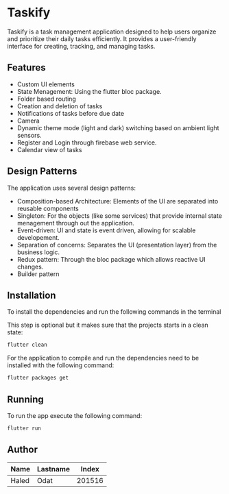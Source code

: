 # Taskify

Taskify is a task management application designed to help users organize and prioritize
their daily tasks efficiently. It provides a user-friendly interface for creating,
tracking, and managing tasks.

## Features

- Custom UI elements
- State Menagement: Using the flutter bloc package.
- Folder based routing
- Creation and deletion of tasks
- Notifications of tasks before due date
- Camera
- Dynamic theme mode (light and dark) switching based on ambient light sensors.
- Register and Login through firebase web service.
- Calendar view of tasks

## Design Patterns

The application uses several design patterns:

- Composition-based Architecture: Elements of the UI are separated into reusable components
- Singleton: For the objects (like some services) that provide internal state menagement through out the application.
- Event-driven: UI and state is event driven, allowing for scalable developement.
- Separation of concerns: Separates the UI (presentation layer) from the business logic.
- Redux pattern: Through the bloc package which allows reactive UI changes.
- Builder pattern

## Installation

To install the dependencies and run the following commands in the terminal

This step is optional but it makes sure that the projects starts in a clean state:

```bash
flutter clean
```

For the application to compile and run the dependencies need to be installed with the following command:

```bash
flutter packages get
```

## Running

To run the app execute the following command:

```bash
flutter run
```

## Author

| Name  | Lastname | Index  |
|-------|----------|--------|
| Haled | Odat     | 201516 |
